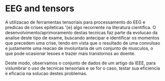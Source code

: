 # EEG and tensors
A utilizacao de ferramentas tensoriais para processamento do EEG e predicao de crises epileticas \'{e} algo recorrente na literatura cientifica. O desenvolvimento/aprimoramento destas tecnicas faz parte da evolucao da analise deste tipo de exame, buscando antecipar e identificar os momentos que precedem uma crise, tendo em vista que o resultado de uma convulsao e justamente uma reacao de involuntaria de um conjunto de musculos, o que pode ocasionar lesoes e trazer mais transtornos ao doente.

Deste modo, observamos o conjunto de dados de um artigo da IEEE, para vislumbrar o uso de tecnicas tensoriais e se for o caso, testar sua eficiencia e eficacia na solucao destes problemas.

